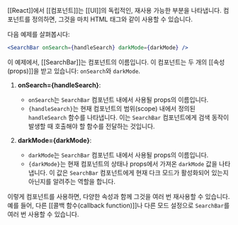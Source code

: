 [[React]]에서 [[컴포넌트]]는 [[UI]]의 독립적인, 재사용 가능한 부분을 나타냅니다. 컴포넌트를 정의하면, 그것을 마치 HTML 태그와 같이 사용할 수 있습니다.

다음 예제를 살펴봅시다:
```jsx
<SearchBar onSearch={handleSearch} darkMode={darkMode} />
```

이 예제에서, [[SearchBar]]는 컴포넌트의 이름입니다. 이 컴포넌트는 두 개의 [[속성(props)]]을 받고 있습니다: `onSearch`와 `darkMode`.

1. **onSearch={handleSearch}**:
   - `onSearch`는 `SearchBar` 컴포넌트 내에서 사용될 props의 이름입니다.
   - `{handleSearch}`는 현재 컴포넌트의 범위(scope) 내에서 정의된 `handleSearch` 함수를 나타냅니다. 이는 `SearchBar` 컴포넌트에게 검색 동작이 발생할 때 호출해야 할 함수를 전달하는 것입니다.

2. **darkMode={darkMode}**:
   - `darkMode`는 `SearchBar` 컴포넌트 내에서 사용될 props의 이름입니다.
   - `{darkMode}`는 현재 컴포넌트의 상태나 props에서 가져온 `darkMode` 값을 나타냅니다. 이 값은 `SearchBar` 컴포넌트에게 현재 다크 모드가 활성화되어 있는지 아닌지를 알려주는 역할을 합니다.

이렇게 컴포넌트를 사용하면, 다양한 속성과 함께 그것을 여러 번 재사용할 수 있습니다. 예를 들어, 다른 [[콜백 함수(callback function)]]나 다른 모드 설정으로 `SearchBar`를 여러 번 사용할 수 있습니다.